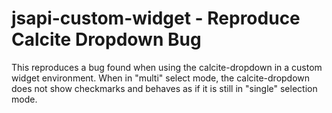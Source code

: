 # jsapi-custom-widget - Reproduce Calcite Dropdown Bug
 
This reproduces a bug found when using the calcite-dropdown in a custom widget environment. When in "multi" select mode, the calcite-dropdown does not show checkmarks and behaves as if it is still in "single" selection mode.
